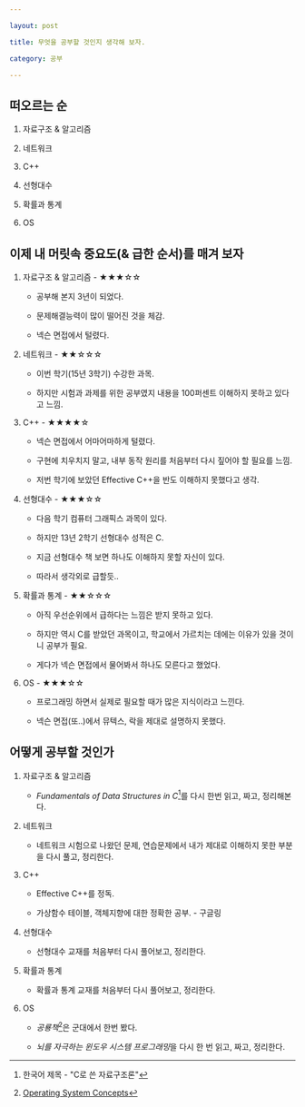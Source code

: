 ```yaml
---

layout: post

title: 무엇을 공부할 것인지 생각해 보자.

category: 공부

---
```








## 떠오르는 순



1. 자료구조 & 알고리즘

   

2. 네트워크

   

3. C++

   

4. 선형대수

   

5. 확률과 통계

   

6. OS







## 이제 내 머릿속 중요도(& 급한 순서)를 매겨 보자



1. 자료구조 & 알고리즘 - ★★★☆☆



   - 공부해 본지 3년이 되었다.

   - 문제해결능력이 많이 떨어진 것을 체감.

   - 넥슨 면접에서 털렸다.



2. 네트워크 - ★★☆☆☆



   - 이번 학기(15년 3학기) 수강한 과목.

   - 하지만 시험과 과제를 위한 공부였지 내용을 100퍼센트 이해하지 못하고 있다고 느낌.



3. C++ - ★★★★☆



   - 넥슨 면접에서 어마어마하게 털렸다.

   - 구현에 치우치지 말고, 내부 동작 원리를 처음부터 다시 짚어야 할 필요를 느낌.

   - 저번 학기에 보았던 Effective C++을 반도 이해하지 못했다고 생각.



4. 선형대수 - ★★★☆☆



   - 다음 학기 컴퓨터 그래픽스 과목이 있다.

   - 하지만 13년 2학기 선형대수 성적은 C.

   - 지금 선형대수 책 보면 하나도 이해하지 못할 자신이 있다.

   - 따라서 생각외로 급할듯..



5. 확률과 통계 - ★★☆☆☆



   - 아직 우선순위에서 급하다는 느낌은 받지 못하고 있다.

   - 하지만 역시 C를 받았던 과목이고, 학교에서 가르치는 데에는 이유가 있을 것이니 공부가 필요.

   - 게다가 넥슨 면접에서 물어봐서 하나도 모른다고 했었다.



6. OS - ★★★☆☆



   - 프로그래밍 하면서 실제로 필요할 때가 많은 지식이라고 느낀다.

   - 넥슨 면접(또..)에서 뮤텍스, 락을 제대로 설명하지 못했다.







## 어떻게 공부할 것인가



1. 자료구조 & 알고리즘



   - *Fundamentals of Data Structures in C*[^1]를 다시 한번 읽고, 짜고, 정리해본다.



2. 네트워크



   - 네트워크 시험으로 나왔던 문제, 연습문제에서 내가 제대로 이해하지 못한 부분을 다시 풀고, 정리한다.



3. C++



   - Effective C++를 정독.

   - 가상함수 테이블, 객체지향에 대한 정확한 공부. - 구글링



4. 선형대수



   - 선형대수 교재를 처음부터 다시 풀어보고, 정리한다.



5. 확률과 통계



   - 확률과 통계 교재를 처음부터 다시 풀어보고, 정리한다.



6. OS



   - *공룡책*[^2]은 군대에서 한번 봤다.

   - *뇌를 자극하는 윈도우 시스템 프로그래밍*을 다시 한 번 읽고, 짜고, 정리한다.





[^1]: 한국어 제목 - "C로 쓴 자료구조론"

[^2]: [Operating System Concepts](http://www.amazon.co.uk/Operating-System-Concepts-Abraham-Silberschatz/dp/0470233990)